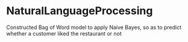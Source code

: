 # NaturalLanguageProcessing
Constructed  Bag of Word model to apply Naive Bayes, so as to predict whether a customer liked the restaurant or not
